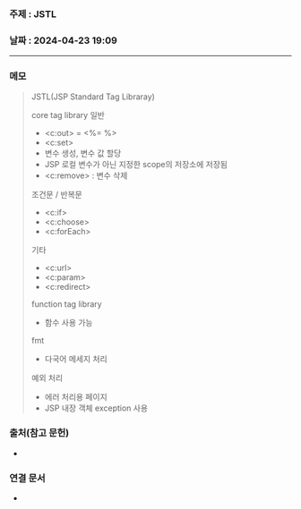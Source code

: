 ### 주제 : JSTL

### 날짜 : 2024-04-23 19:09
----
### 메모
> JSTL(JSP Standard Tag Libraray)
> 
> core tag library
> 일반
> 	- <c:out> = <%= %>
> 	- <c:set>
> 	- 변수 생성, 변수 값 할당
> 	- JSP 로컬 변수가 아닌 지정한 scope의 저장소에 저장됨
> 	- <c:remove> : 변수 삭제
> 
> 조건문 / 반복문
> 	- <c:if>
> 	- <c:choose>
> 	- <c:forEach>
> 
> 기타
> 	- <c:url>
> 	- <c:param>
> 	- <c:redirect>
> 
> function tag library
> 	- 함수 사용 가능
> 
> fmt
> 	- 다국어 메세지 처리
> 
> 예외 처리
> 	- 에러 처리용 페이지
> 	- JSP 내장 객체 exception 사용

### 출처(참고 문헌)
-

### 연결 문서
-
